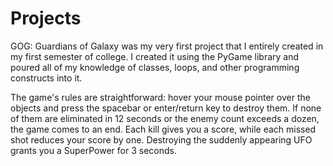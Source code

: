 # Projects
GOG: Guardians of Galaxy was my very first project that I entirely created in my first semester of college. I created it using the PyGame library and poured all of my knowledge of classes, loops, and other programming constructs into it.

The game's rules are straightforward: hover your mouse pointer over the objects and press the spacebar or enter/return key to destroy them. If none of them are eliminated in 12 seconds or the enemy count exceeds a dozen, the game comes to an end. Each kill gives you a score, while each missed shot reduces your score by one. Destroying the suddenly appearing UFO grants you a SuperPower for 3 seconds.
